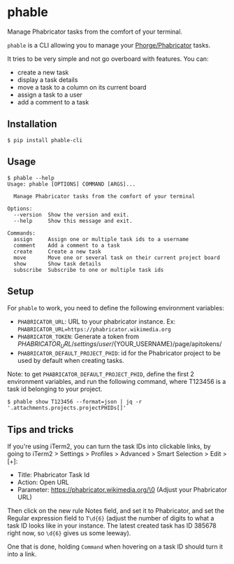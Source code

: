 # phable
Manage Phabricator tasks from the comfort of your terminal.

`phable` is a CLI allowing you to manage your [Phorge/Phabricator](https://we.phorge.it) tasks.

It tries to be very simple and not go overboard with features. You can:
- create a new task
- display a task details
- move a task to a column on its current board
- assign a task to a user
- add a comment to a task

## Installation

```console
$ pip install phable-cli
```

## Usage

```console
$ phable --help
Usage: phable [OPTIONS] COMMAND [ARGS]...

  Manage Phabricator tasks from the comfort of your terminal

Options:
  --version  Show the version and exit.
  --help     Show this message and exit.

Commands:
  assign     Assign one or multiple task ids to a username
  comment    Add a comment to a task
  create     Create a new task
  move       Move one or several task on their current project board
  show       Show task details
  subscribe  Subscribe to one or multiple task ids
```

## Setup

For `phable` to work, you need to define the following environment variables:

- `PHABRICATOR_URL`: URL to your phabricator instance. Ex: `PHABRICATOR_URL=https://phabricator.wikimedia.org`
- `PHABRICATOR_TOKEN`: Generate a token from ${PHABRICATOR_URL}/settings/user/${YOUR_USERNAME}/page/apitokens/
- `PHABRICATOR_DEFAULT_PROJECT_PHID`: id for the Phabricator project to be used by default when creating tasks.

Note: to get `PHABRICATOR_DEFAULT_PROJECT_PHID`, define the first 2 environment variables, and run the following command, where T123456 is a task id belonging to your project.

```console
$ phable show T123456 --format=json | jq -r '.attachments.projects.projectPHIDs[]'
```

## Tips and tricks

If you're using iTerm2, you can turn the task IDs into clickable links, by going to iTerm2 > Settings > Profiles > Advanced > Smart Selection > Edit > [+]:
- Title: Phabricator Task Id
- Action: Open URL
- Parameter: https://phabricator.wikimedia.org/\0 (Adjust your Phabricator URL)

Then click on the new rule Notes field, and set it to Phabricator, and set the Regular expression field to `T\d{6}` (adjust the number of digits to what a task ID looks like in your instance. The latest created task has ID 385678 right now, so `\d{6}` gives us some leeway).

One that is done, holding `Command` when hovering on a task ID should turn it into a link.
